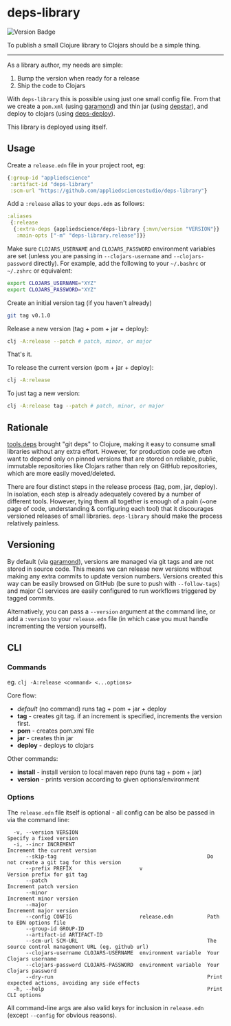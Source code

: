 # deps-library

![Version Badge](https://img.shields.io/clojars/v/appliedscience/deps-library)

To publish a small Clojure library to Clojars should be a simple thing.

----

As a library author, my needs are simple:

1. Bump the version when ready for a release
2. Ship the code to Clojars

With `deps-library` this is possible using just one small config file. From that we
create a `pom.xml` (using [garamond](https://github.com/workframers/garamond))
and thin jar (using [depstar](https://github.com/seancorfield/depstar)), and
deploy to clojars (using [deps-deploy](https://github.com/slipset/deps-deploy)).

This library is deployed using itself.

## Usage

Create a `release.edn` file in your project root, eg:

```clj
{:group-id "appliedscience"
 :artifact-id "deps-library"
 :scm-url "https://github.com/appliedsciencestudio/deps-library"}
```

Add a `:release` alias to your `deps.edn` as follows:

```clj
:aliases
 {:release
  {:extra-deps {appliedscience/deps-library {:mvn/version "VERSION"}}
   :main-opts ["-m" "deps-library.release"]}}
```

Make sure `CLOJARS_USERNAME` and `CLOJARS_PASSWORD` environment variables are set
(unless you are passing in `--clojars-username` and `--clojars-password` directly).
For example, add the following to your `~/.bashrc` or `~/.zshrc` or equivalent:

```sh
export CLOJARS_USERNAME="XYZ"
export CLOJARS_PASSWORD="XYZ"
```

Create an initial version tag (if you haven't already)

```sh
git tag v0.1.0
```

Release a new version (tag + pom + jar + deploy):

```sh
clj -A:release --patch # patch, minor, or major
```

That's it.

To release the current version (pom + jar + deploy):

```sh
clj -A:release
```

To just tag a new version:

```sh
clj -A:release tag --patch # patch, minor, or major
```

## Rationale

[tools.deps](https://github.com/clojure/tools.deps.alpha) brought "git deps" to Clojure, making it
easy to consume small libraries without any extra effort. However, for production code we often want
to depend only on pinned versions that are stored on reliable, public, immutable repositories like
Clojars rather than rely on GitHub repositories, which are more easily moved/deleted.

There are four distinct steps in the release process (tag, pom, jar, deploy). In isolation, each step
is already adequately covered by a number of different tools. However, tying them all together is
enough of a pain (~one page of code, understanding & configuring each tool) that it discourages versioned
releases of small libraries. `deps-library` should make the process relatively painless.

## Versioning

By default (via [garamond](https://github.com/workframers/garamond)), versions are managed
via git tags and are not stored in source code. This means we can release new versions without making any
extra commits to update version numbers. Versions created this way can be easily browsed on GitHub
(be sure to push with `--follow-tags`) and major CI services are easily configured to run workflows triggered
by tagged commits.

Alternatively, you can pass a `--version` argument at the command line, or add a `:version` to your
`release.edn` file (in which case you must handle incrementing the version yourself).

## CLI

### Commands

eg. `clj -A:release <command> <...options>`

Core flow:

- _default_ (no command) runs tag + pom + jar + deploy
- **tag** - creates git tag. if an increment is specified, increments the version first.
- **pom** - creates pom.xml file
- **jar** - creates thin jar
- **deploy** - deploys to clojars

Other commands:

- **install** - install version to local maven repo (runs tag + pom + jar)
- **version** - prints version according to given options/environment

### Options

The `release.edn` file itself is optional - all config can be also be passed in via the command line:

```
  -v, --version VERSION                                          Specify a fixed version
  -i, --incr INCREMENT                                           Increment the current version
      --skip-tag                                                 Do not create a git tag for this version
      --prefix PREFIX                      v                     Version prefix for git tag
      --patch                                                    Increment patch version
      --minor                                                    Increment minor version
      --major                                                    Increment major version
      --config CONFIG                      release.edn           Path to EDN options file
      --group-id GROUP-ID
      --artifact-id ARTIFACT-ID
      --scm-url SCM-URL                                          The source control management URL (eg. github url)
      --clojars-username CLOJARS-USERNAME  environment variable  Your Clojars username
      --clojars-password CLOJARS-PASSWORD  environment variable  Your Clojars password
      --dry-run                                                  Print expected actions, avoiding any side effects
  -h, --help                                                     Print CLI options

```

All command-line args are also valid keys for inclusion in `release.edn` (except `--config` for obvious reasons).